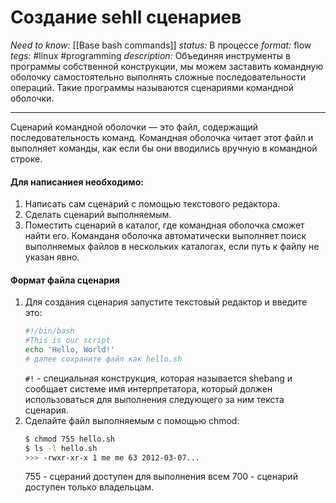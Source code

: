 # Создание sehll сценариев
*Need to know:* [[Base  bash commands]]
*status:* В процессе
*format:* flow
*tegs:* #linux #programming
*description:*  Объединяя инструменты в программы собственной конструкции, мы можем заставить командную оболочку самостоятельно выполнять сложные последовательности операций. Такие программы называются сценариями командной оболочки.


---

Cценарий командной оболочки — это файл, содержащий последовательность команд. Командная оболочка читает этот файл и выполняет команды, как если бы они вводились вручную в командной строке.

#### Для написаниея необходимо:
1. Написать сам сценарий с помощью текстового редактора.
2. Сделать сценарий выполняемым.
3. Поместить сценарий в каталог, где командная оболочка сможет найти его. Команданя оболочка автоматически выполняет поиск выполняемых файлов в нескольких каталогах, если путь к файлу не указан явно.

#### Формат файла сценария
1. Для создания сценария запустите текстовый редактор и введите это:
	```bash
	#!/bin/bash
	#This is our script
	echo 'Hello, World!'
	# далее сохраните файл как hello.sh
	```
	`#!` - специальная конструкция, которая называется shebang и сообщает системе имя интерпретатора, который должен использоваться для выполнения следующего за ним текста сценария.
2. Сделайте файл выполняемым с помощью chmod:
	```bash
	$ chmod 755 hello.sh
	$ ls -l hello.sh
	>>> -rwxr-xr-x 1 me me 63 2012-03-07...
	```
	755 - сцераний доступен для выполнения всем
	700 - сценарий доступен только владельцам.
	
